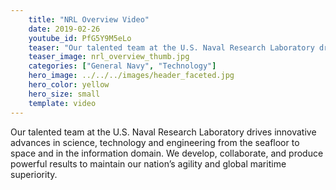 ```yaml
---
    title: "NRL Overview Video"
    date: 2019-02-26
    youtube_id: PfG5Y9M5eLo
    teaser: "Our talented team at the U.S. Naval Research Laboratory drives innovative advances in science, technology and engineering from the seafloor to space and in the information domain. We develop, collaborate, and produce powerful results to maintain our nation’s agility and global maritime superiority."
    teaser_image: nrl_overview_thumb.jpg
    categories: ["General Navy", "Technology"]
    hero_image: ../../../images/header_faceted.jpg
    hero_color: yellow
    hero_size: small
    template: video
---
```

Our talented team at the U.S. Naval Research Laboratory drives innovative advances in science, technology and engineering from the seafloor to space and in the information domain. We develop, collaborate, and produce powerful results to maintain our nation’s agility and global maritime superiority.
